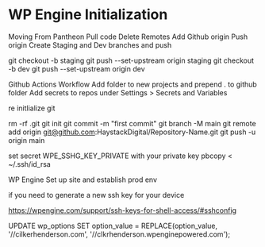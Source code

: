 # WP Engine Initialization

Moving From Pantheon
Pull code
Delete Remotes
Add Github origin
Push origin
Create Staging and Dev branches and push

git checkout -b staging
git push --set-upstream origin staging
git checkout -b dev
git push --set-upstream origin dev

Github Actions Workflow
Add folder to new projects and prepend . to github folder
Add secrets to repos under Settings > Secrets and Variables

re initlialize git 

rm -rf .git
git init
git commit -m "first commit"
git branch -M main
git remote add origin git@github.com:HaystackDigital/Repository-Name.git
git push -u origin main

set secret WPE_SSHG_KEY_PRIVATE with your private key
pbcopy < ~/.ssh/id_rsa

WP Engine
Set up site and establish prod env

if you need to generate a new ssh key for your device

https://wpengine.com/support/ssh-keys-for-shell-access/#sshconfig

UPDATE wp_options SET option_value = REPLACE(option_value, '//cilkerhenderson.com', '//clkrhenderson.wpenginepowered.com');

